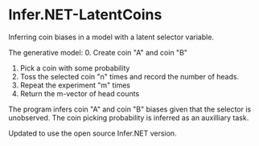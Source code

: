 # Infer.NET-LatentCoins
Inferring coin biases in a model with a latent selector variable.

The generative model:
0. Create coin "A" and coin "B"
1. Pick a coin with some probability
2. Toss the selected coin "n" times and record the number of heads.
3. Repeat the experiment "m" times
4. Return the m-vector of head counts

The program infers coin "A" and coin "B" biases given that the selector is unobserved. The coin picking probability is inferred as an auxilliary task.

Updated to use the open source Infer.NET version.

